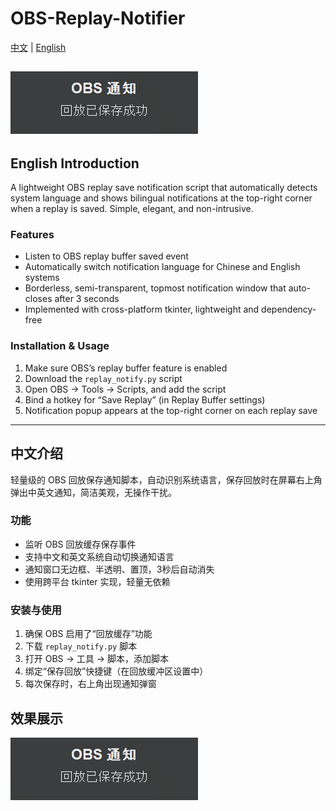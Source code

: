 # OBS-Replay-Notifier

[中文](#中文介绍) | [English](#english-introduction)

![通知效果示意图](replay_notify.png)
---

## English Introduction

A lightweight OBS replay save notification script that automatically detects system language and shows bilingual notifications at the top-right corner when a replay is saved. Simple, elegant, and non-intrusive.

### Features

- Listen to OBS replay buffer saved event  
- Automatically switch notification language for Chinese and English systems  
- Borderless, semi-transparent, topmost notification window that auto-closes after 3 seconds  
- Implemented with cross-platform tkinter, lightweight and dependency-free  

### Installation & Usage

1. Make sure OBS’s replay buffer feature is enabled  
2. Download the `replay_notify.py` script  
3. Open OBS → Tools → Scripts, and add the script  
4. Bind a hotkey for “Save Replay” (in Replay Buffer settings)  
5. Notification popup appears at the top-right corner on each replay save  
---

## 中文介绍

轻量级的 OBS 回放保存通知脚本，自动识别系统语言，保存回放时在屏幕右上角弹出中英文通知，简洁美观，无操作干扰。

### 功能

- 监听 OBS 回放缓存保存事件  
- 支持中文和英文系统自动切换通知语言  
- 通知窗口无边框、半透明、置顶，3秒后自动消失  
- 使用跨平台 tkinter 实现，轻量无依赖  

### 安装与使用

1. 确保 OBS 启用了“回放缓存”功能  
2. 下载 `replay_notify.py` 脚本  
3. 打开 OBS → 工具 → 脚本，添加脚本  
4. 绑定“保存回放”快捷键（在回放缓冲区设置中）  
5. 每次保存时，右上角出现通知弹窗
## 效果展示

![通知效果示意图](replay_notify.png)
